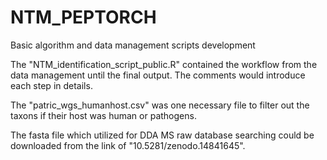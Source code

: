 # NTM_PEPTORCH
Basic algorithm and data management scripts development

The "NTM_identification_script_public.R" contained the workflow from the data management until the final output. The comments would introduce each step in details.

The "patric_wgs_humanhost.csv" was one necessary file to filter out the taxons if their host was human or pathogens.

The fasta file which utilized for DDA MS raw database searching could be downloaded from the link of "10.5281/zenodo.14841645".
